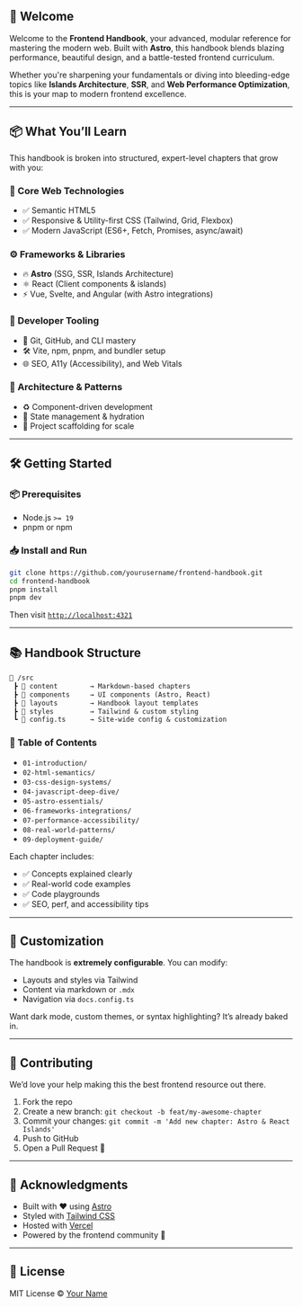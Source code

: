 ## 🚀 Welcome

Welcome to the **Frontend Handbook**, your advanced, modular reference for mastering the modern web. Built with **Astro**, this handbook blends blazing performance, beautiful design, and a battle-tested frontend curriculum.

Whether you're sharpening your fundamentals or diving into bleeding-edge topics like **Islands Architecture**, **SSR**, and **Web Performance Optimization**, this is your map to modern frontend excellence.

---

## 📦 What You’ll Learn

This handbook is broken into structured, expert-level chapters that grow with you:

### 📐 Core Web Technologies
- ✅ Semantic HTML5
- ✅ Responsive & Utility-first CSS (Tailwind, Grid, Flexbox)
- ✅ Modern JavaScript (ES6+, Fetch, Promises, async/await)

### ⚙️ Frameworks & Libraries
- 🔥 **Astro** (SSG, SSR, Islands Architecture)
- ⚛️ React (Client components & islands)
- ⚡️ Vue, Svelte, and Angular (with Astro integrations)

### 🔧 Developer Tooling
- 🧠 Git, GitHub, and CLI mastery
- 🛠️ Vite, npm, pnpm, and bundler setup
- 🌐 SEO, A11y (Accessibility), and Web Vitals

### 🧱 Architecture & Patterns
- ♻️ Component-driven development
- 🔩 State management & hydration
- 🧰 Project scaffolding for scale

---

## 🛠️ Getting Started

### 📦 Prerequisites
- Node.js `>= 19`
- pnpm or npm

### 📥 Install and Run

```bash
git clone https://github.com/yourusername/frontend-handbook.git  
cd frontend-handbook
pnpm install
pnpm dev
````

Then visit [`http://localhost:4321`](http://localhost:4321)

---

## 📚 Handbook Structure

```txt
📁 /src
 ┣ 📁 content        → Markdown-based chapters
 ┣ 📁 components     → UI components (Astro, React)
 ┣ 📁 layouts        → Handbook layout templates
 ┣ 📁 styles         → Tailwind & custom styling
 ┗ 📄 config.ts      → Site-wide config & customization
```

### 🧭 Table of Contents

* `01-introduction/`
* `02-html-semantics/`
* `03-css-design-systems/`
* `04-javascript-deep-dive/`
* `05-astro-essentials/`
* `06-frameworks-integrations/`
* `07-performance-accessibility/`
* `08-real-world-patterns/`
* `09-deployment-guide/`

Each chapter includes:

* ✅ Concepts explained clearly
* ✅ Real-world code examples
* ✅ Code playgrounds
* ✅ SEO, perf, and accessibility tips

---

## 🧩 Customization

The handbook is **extremely configurable**. You can modify:

* Layouts and styles via Tailwind
* Content via markdown or `.mdx`
* Navigation via `docs.config.ts`

Want dark mode, custom themes, or syntax highlighting? It’s already baked in.

---

## 🤝 Contributing

We’d love your help making this the best frontend resource out there.

1. Fork the repo
2. Create a new branch: `git checkout -b feat/my-awesome-chapter`
3. Commit your changes: `git commit -m 'Add new chapter: Astro & React Islands'`
4. Push to GitHub
5. Open a Pull Request 🙌

---

## 🙏 Acknowledgments

* Built with ❤️ using [Astro](https://astro.build  )
* Styled with [Tailwind CSS](https://tailwindcss.com  )
* Hosted with [Vercel](https://vercel.com  )
* Powered by the frontend community 🙏

---

## 📘 License

MIT License © [Your Name](https://github.com/yourusername  )
